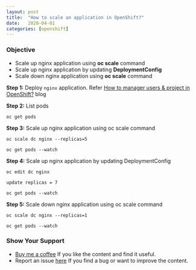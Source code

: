 ```yaml
---
layout: post
title:  "How to scale an application in OpenShift?"
date:   2020-04-01
categories: [openshift]
---
```


<!-- ![How to scale an application in OpenShift?](https://raw.githubusercontent.com/sagar-jadhav/sagar-jadhav.github.io/master/static/img/_posts/openshift/3.png) -->

### Objective
- Scale up nginx application using **oc scale** command
- Scale up nginx application by updating **DeploymentConfig**
- Scale down nginx application using **oc scale** command

**Step 1:** Deploy `nginx` application.
Refer [How to manager users & project in OpenShift?](https://developersthought.in/openshift/2020/03/18/user-and-project-mgmt.html) blog

**Step 2:** List pods

```
oc get pods
```

**Step 3:** Scale up nginx application using oc scale command

```
oc scale dc nginx --replicas=5
```

```
oc get pods --watch
```

**Step 4:** Scale up nginx application by updating DeploymentConfig

```
oc edit dc nginx
```

```
update replicas = 7
```

```
oc get pods --watch
```

**Step 5:** Scale down nginx application using oc scale command

```
oc scale dc nginx --replicas=1
```

```
oc get pods --watch
```

### Show Your Support

- [Buy me a coffee](https://www.buymeacoffee.com/sagarjadhv23) If you like the content and find it useful.
- Report an issue [here](https://github.com/developersthought/roadmap/issues/new) If you find a bug or want to improve the content.
